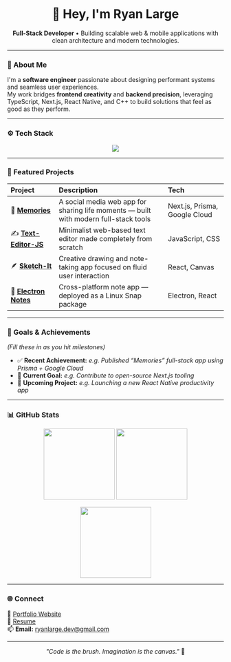 <!-- Modern & Technical GitHub Profile for Ryan Large -->
<h1 align="center">👋 Hey, I'm Ryan Large</h1>

<p align="center">
  <strong>Full-Stack Developer</strong> • Building scalable web & mobile applications with clean architecture and modern technologies.
</p>

---

### 🧠 About Me
I'm a **software engineer** passionate about designing performant systems and seamless user experiences.  
My work bridges **frontend creativity** and **backend precision**, leveraging TypeScript, Next.js, React Native, and C++ to build solutions that feel as good as they perform.

---

### ⚙️ Tech Stack
<p align="center">
  <img src="https://skillicons.dev/icons?i=ts,js,react,nextjs,prisma,nodejs,cpp,html,css,tailwind,gcp,vercel,git,linux,docker,vscode" />
</p>

---

### 🚀 Featured Projects

| Project | Description | Tech |
|:--|:--|:--|
| 🧠 [**Memories**](https://github.com/RyanLarge13/Memories) | A social media web app for sharing life moments — built with modern full-stack tools | Next.js, Prisma, Google Cloud |
| ✍️ [**Text-Editor-JS**](https://github.com/RyanLarge13/Text-Editor-JS) | Minimalist web-based text editor made completely from scratch | JavaScript, CSS |
| 🪶 [**Sketch-It**](https://github.com/RyanLarge13/Sketch-It) | Creative drawing and note-taking app focused on fluid user interaction | React, Canvas |
| 🧾 [**Electron Notes**](https://github.com/RyanLarge13/Electron-Notes) | Cross-platform note app — deployed as a Linux Snap package | Electron, React |

---

### 🎯 Goals & Achievements
*(Fill these in as you hit milestones)*

- ✅ **Recent Achievement:** _e.g. Published “Memories” full-stack app using Prisma + Google Cloud_  
- 🧩 **Current Goal:** _e.g. Contribute to open-source Next.js tooling_  
- 🚀 **Upcoming Project:** _e.g. Launching a new React Native productivity app_

---

### 📊 GitHub Stats

<p align="center">
  <img src="https://github-readme-stats.vercel.app/api?username=RyanLarge13&show_icons=true&theme=react&hide_border=true" height="165" />
  <img src="https://github-readme-stats.vercel.app/api/top-langs/?username=RyanLarge13&layout=compact&theme=react&hide_border=true" height="165" />
</p>

<p align="center">
  <img src="https://streak-stats.demolab.com?user=RyanLarge13&theme=react&hide_border=true" height="165" />
</p>

---

### 🌐 Connect
📄 [Portfolio Website](https://ryanlarge.com)  
💼 [Resume](https://www.ryanlarge.com/ryanLargeResume.pdf)  
📫 **Email:** ryanlarge.dev@gmail.com  

---

<p align="center">
  <em>"Code is the brush. Imagination is the canvas."</em> 🎨
</p>

